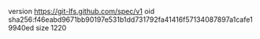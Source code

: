 version https://git-lfs.github.com/spec/v1
oid sha256:f46eabd9671bb90197e531b1dd731792fa41416f57134087897a1cafe19940ed
size 1220
